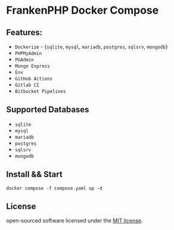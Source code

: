 # FrankenPHP Docker Compose

## Features:
- `Dockerize` - {`sqlite`, `mysql`, `mariadb`, `postgres`, `sqlsrv`, `mongodb`}
- `PHPMyAdmin`
- `PGAdmin`
- `Mongo Express`
- `Env`
- `GitHub Actions`
- `Gitlab CI`
- `Bitbucket Pipelines`

## Supported Databases
- `sqlite`
- `mysql`
- `mariadb`
- `postgres`
- `sqlsrv`
- `mongodb`

## Install && Start
```
docker compose -f compose.yaml up -d
```

## License
open-sourced software licensed under the [MIT license](https://opensource.org/licenses/MIT).
